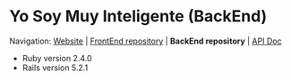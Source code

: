 # Yo Soy Muy Inteligente (BackEnd)

Navigation: [Website][1] | [FrontEnd repository][2] | **BackEnd repository** | [API Doc][3]

  [1]: https://github.com/DreamTeamUN
  [2]: https://github.com/DreamTeamUN/YoSoyMuyInteligente_FrontEnd
  [3]: https://documenter.getpostman.com/view/5542555/RznEKJDM

* Ruby  version 2.4.0
* Rails version 5.2.1
